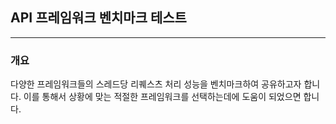 ## API 프레임워크 벤치마크 테스트
- - -

### 개요

 다양한 프레임워크들의 스레드당 리퀘스츠 처리 성능을 벤치마크하여 공유하고자 합니다.
이를 통해서 상황에 맞는 적절한 프레임워크를 선택하는데에 도움이 되었으면 합니다.


